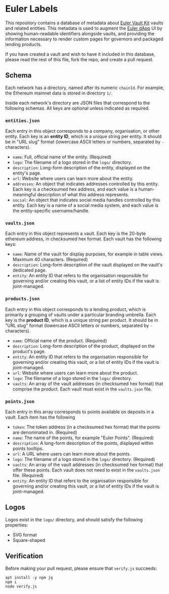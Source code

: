 # Euler Labels

This repository contains a database of metadata about [Euler Vault Kit](https://docs.euler.finance/euler-vault-kit-white-paper/) vaults and related entities. This metadata is used to augment the [Euler dApp](https://app.euler.finance) UI by showing human-readable identifiers alongside vaults, and providing the information necessary to render custom pages for governors and packaged lending products.

If you have created a vault and wish to have it included in this database, please read the rest of this file, fork the repo, and create a pull request.

## Schema

Each network has a directory, named after its numeric `chainId`. For example, the Ethereum mainnet data is stored in directory `1/`.

Inside each network's directory are JSON files that correspond to the following schemas. All keys are optional unless indicated as required.

### `entities.json`

Each entry in this object corresponds to a company, organisation, or other entity. Each key is an **entity ID**, which is a unique string per entity. It should be in "URL slug" format (lowercase ASCII letters or numbers, separated by `-` characters).

* `name`: Full, official name of the entity. (Required)
* `logo`: The filename of a logo stored in the `logo/` directory.
* `description`: Long-form description of the entity, displayed on the entity's page.
* `url`: Website where users can learn more about the entity.
* `addresses`: An object that indicates addresses controlled by this entity. Each key is a checksumed hex address, and each value is a human-meaningful description of what this address represents.
* `social`: An object that indicates social media handles controlled by this entity. Each key is a name of a social media system, and each value is the entity-specific username/handle.

### `vaults.json`

Each entry in this object represents a vault. Each key is the 20-byte ethereum address, in checksumed hex format. Each vault has the following keys:

* `name`: Name of the vault for display purposes, for example in table views. Maximum 40 characters. (Required)
* `description`: Long-form description of the vault displayed on the vault's dedicated page.
* `entity`: An entity ID that refers to the organisation responsible for governing and/or creating this vault, or a list of entity IDs if the vault is joint-managed.

### `products.json`

Each entry in this object corresponds to a lending product, which is primarily a grouping of vaults under a particular branding umbrella. Each key is the **product ID**, which is a unique string per product. It should be in "URL slug" format (lowercase ASCII letters or numbers, separated by `-` characters).

* `name`: Official name of the product. (Required)
* `description`: Long-form description of the product, displayed on the product's page.
* `entity`: An entity ID that refers to the organisation responsible for governing and/or creating this vault, or a list of entity IDs if the vault is joint-managed.
* `url`: Website where users can learn more about the product.
* `logo`: The filename of a logo stored in the `logo/` directory.
* `vaults`: An array of the vault addresses (in checksumed hex format) that comprise the product. Each vault must exist in the `vaults.json` file.

### `points.json`

Each entry in this array corresponds to points available on deposits in a vault. Each item has the following

* `token`: The token address (in a checksumed hex format) that the points are denominated in. (Required)
* `name`: The name of the points, for example "Euler Points". (Required)
* `description`: A long-form description of the points, displayed within points tooltips.
* `url`: A URL where users can learn more about the points.
* `logo`: The filename of a logo stored in the `logo/` directory. (Required)
* `vaults`: An array of the vault addresses (in checksumed hex format) that offer these points. Each vault does not need to exist in the `vaults.json` file. (Required)
* `entity`: An entity ID that refers to the organisation responsible for governing and/or creating this vault, or a list of entity IDs if the vault is joint-managed.

## Logos

Logos exist in the `logo/` directory, and should satisfy the following properties:

* SVG format
* Square-shaped



## Verification

Before making your pull request, please ensure that `verify.js` succeeds:

    apt install -y npm jq
    npm i
    node verify.js

